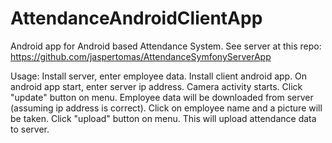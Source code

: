# AttendanceAndroidClientApp
Android app for Android based Attendance System. See server at this repo: https://github.com/jaspertomas/AttendanceSymfonyServerApp 

Usage: Install server, enter employee data. Install client android app. On android app start, enter server ip address. Camera activity starts. Click "update" button on menu. Employee data will be downloaded from server (assuming ip address is correct). Click on employee name and a picture will be taken. Click "upload" button on menu. This will upload attendance data to server.
